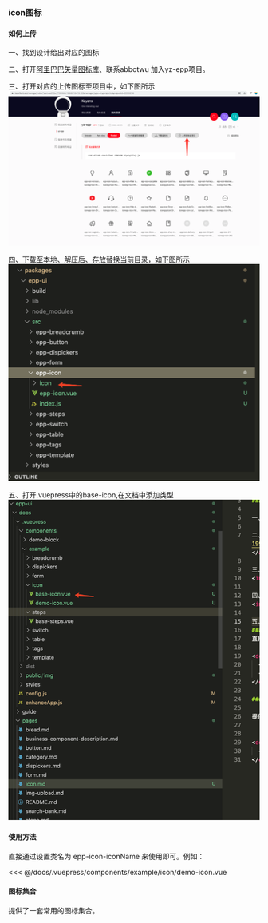### icon图标

#### 如何上传

一、找到设计给出对应的图标

二、打开<a href="https://www.iconfont.cn/manage/index?spm=a313x.7781069.1998910419.12&manage_type=myprojects&projectId=2293238">阿里巴巴矢量图标库</a>、联系abbotwu 加入yz-epp项目。

三、打开对应的上传图标至项目中，如下图所示
<img src="../.vuepress/public/img/icon.png">

四、下载至本地、解压后、存放替换当前目录，如下图所示
<img src="../.vuepress/public/img/icon-step.png">

五、打开.vuepress中的base-icon,在文档中添加类型
<img src="../.vuepress/public/img/icon-tip.png">

#### 使用方法
直接通过设置类名为 epp-icon-iconName 来使用即可。例如：

<demo-block>
  <example-icon-demo-icon slot="source"></example-icon-demo-icon>
  <<< @/docs/.vuepress/components/example/icon/demo-icon.vue
</demo-block>

#### 图标集合

提供了一套常用的图标集合。


<demo-block>
  <example-icon-base-icon slot="source"></example-icon-base-icon>
</demo-block>